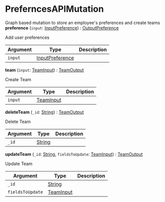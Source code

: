 # PreferncesAPIMutation
Graph based mutation to store an employee's preferences and create teams
**preference** (`input`: [InputPreference](inputpreference)) : [OutputPreference](doc/object#outputpreference)

Add user preferences

| Argument  | Type               | Description      |
| --------- | ------------------ | ---------------- |
| `input` | [InputPreference](inputpreference) |  |

**team** (`input`: [TeamInput](teaminput)) : [TeamOutput](doc/object#teamoutput)

Create Team

| Argument  | Type               | Description      |
| --------- | ------------------ | ---------------- |
| `input` | [TeamInput](teaminput) |  |

**deleteTeam** (`_id`: [String](doc/scalar#string)) : [TeamOutput](doc/object#teamoutput)

Delete Team

| Argument  | Type               | Description      |
| --------- | ------------------ | ---------------- |
| `_id` | [String](doc/scalar#string) |  |

**updateTeam** (`_id`: [String](doc/scalar#string), `fieldsToUpdate`: [TeamInput](teaminput)) : [TeamOutput](doc/object#teamoutput)

Update Team

| Argument  | Type               | Description      |
| --------- | ------------------ | ---------------- |
| `_id` | [String](doc/scalar#string) |  |
| `fieldsToUpdate` | [TeamInput](teaminput) |  |
